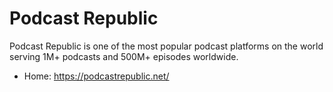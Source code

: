 # Podcast Republic
Podcast Republic is one of the most popular podcast platforms on the world serving 1M+ podcasts and 500M+ episodes worldwide.

* Home: https://podcastrepublic.net/
